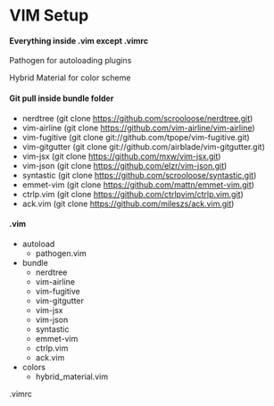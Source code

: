 # VIM Setup

#### Everything inside .vim except .vimrc

Pathogen for autoloading plugins

Hybrid Material for color scheme


#### Git pull inside bundle folder
- nerdtree (git clone https://github.com/scrooloose/nerdtree.git)
- vim-airline (git clone https://github.com/vim-airline/vim-airline)
- vim-fugitive (git clone git://github.com/tpope/vim-fugitive.git)
- vim-gitgutter (git clone git://github.com/airblade/vim-gitgutter.git)
- vim-jsx (git clone https://github.com/mxw/vim-jsx.git)
- vim-json (git clone https://github.com/elzr/vim-json.git)
- syntastic (git clone https://github.com/scrooloose/syntastic.git)
- emmet-vim (git clone https://github.com/mattn/emmet-vim.git)
- ctrlp.vim (git clone https://github.com/ctrlpvim/ctrlp.vim.git)
- ack.vim (git clone https://github.com/mileszs/ack.vim.git)


#### .vim
- autoload
    - pathogen.vim
- bundle
    - nerdtree
    - vim-airline
    - vim-fugitive
    - vim-gitgutter
    - vim-jsx
    - vim-json
    - syntastic
    - emmet-vim
    - ctrlp.vim
    - ack.vim
- colors
    - hybrid_material.vim
    
.vimrc